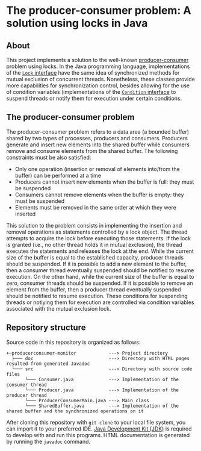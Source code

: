 # The producer-consumer problem: A solution using locks in Java #

## About
This project implements a solution to the well-known [producer-consumer](https://en.wikipedia.org/wiki/Producer–consumer_problem) problem using locks. In the Java programming language, implementations of the [`Lock` interface](https://docs.oracle.com/en/java/javase/19/docs/api/java.base/java/util/concurrent/locks/Lock.html) have the same idea of synchronized methods for mutual exclusion of concurrent threads. Nonetheless, these classes provide more capabilities for synchronization control, besides allowing for the use of condition variables (implementations of the [`Condition` interface](https://docs.oracle.com/en/java/javase/19/docs/api/java.base/java/util/concurrent/locks/Condition.html) to suspend threads or notify them for execution under certain conditions.

## The producer-consumer problem
The producer-consumer problem refers to a data area (a bounded buffer) shared by two types of processes, producers and consumers. Producers generate and insert new elements into the shared buffer while consumers remove and consume elements from the shared buffer. The following constraints must be also satisfied:

* Only one operation (insertion or removal of elements into/from the buffer) can be performed at a time
* Producers cannot insert new elements when the buffer is full: they must be suspended
* Consumers cannot remove elements when the buffer is empty: they must be suspended
* Elements must be removed in the same order at which they were inserted

This solution to the problem consists in implementing the insertion and removal operations as statements controlled by a lock object. The thread attempts to acquire the lock before executing those statements. If the lock is granted (i.e., no other thread holds it in mutual exclusion), the thread executes the statements and releases the lock at the end. While the current size of the buffer is equal to the established capacity, producer threads should be suspended. If it is possible to add a new element to the buffer, then a consumer thread eventually suspended should be notified to resume execution. On the other hand, while the current size of the buffer is equal to zero, consumer threads should be suspended. If it is possible to remove an element from the buffer, then a producer thread eventually suspended should be notified to resume execution. These conditions for suspending threads or notiying them for execution are controlled via condition variables associated with the mutual exclusion lock.

## Repository structure
Source code in this repository is organized as follows:

```
+─producerconsumer-monitor            ---> Project directory
  ├─── doc                            ---> Directory with HTML pages resulted from generated Javadoc
  └─── src                            ---> Directory with source code files
       └─── Consumer.java             ---> Implementation of the consumer thread
       └─── Producer.java             ---> Implementation of the producer thread
       └─── ProducerConsumerMain.java ---> Main class
       └─── SharedBuffer.java         ---> Implementation of the shared buffer and the synchronized operations on it
```

After cloning this repository with `git clone` to your local file system, you can import it to your preferred IDE.
[Java Development Kit (JDK)](https://www.oracle.com/java/technologies/downloads/) is required to develop with and run 
this programs. HTML documentation is generated by running the `javadoc` command.

